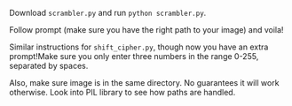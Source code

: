 Download `scrambler.py` and run `python scrambler.py`.

Follow prompt (make sure you have the right path to your image) and voila!

Similar instructions for `shift_cipher.py`, though now you have an extra prompt!Make sure you only enter three numbers in the range 0-255, separated by spaces.

Also, make sure image is in the same directory. No guarantees it will work otherwise. Look into PIL library to see how paths are handled.
